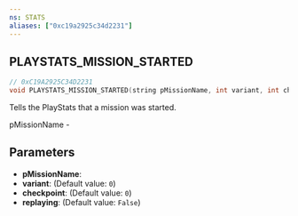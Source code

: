 ```yaml
---
ns: STATS
aliases: ["0xc19a2925c34d2231"]
---
```

## PLAYSTATS_MISSION_STARTED

```c
// 0xC19A2925C34D2231
void PLAYSTATS_MISSION_STARTED(string pMissionName, int variant, int checkpoint, bool replaying);
```

Tells the PlayStats that a mission was started.

pMissionName -


## Parameters
* **pMissionName**: 
* **variant**: (Default value: `0`)
* **checkpoint**: (Default value: `0`)
* **replaying**: (Default value: `False`)
